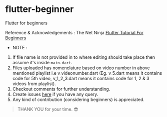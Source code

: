 # flutter-beginner
Flutter for beginners

Reference & Acknowledgements : The Net Ninja [Flutter Tutorial For Beginners](https://www.youtube.com/playlist?list=PL4cUxeGkcC9jLYyp2Aoh6hcWuxFDX6PBJ)

*  NOTE :
1. If file name is not provided in to where editing should take place then assume it's inside `main.dart`.
2. Files uploaded has nomenclature based on video number in above mentioned playlist i.e v_videonumber.dart (Eg. v_5.dart means it contains code for 5th video, v_1_2_3.dart means it contains code for 1, 2 & 3 videos from playlist).
3. Checkout comments for further understanding.
4. Create issues [here](https://github.com/sauravpanchal/flutter-beginner/issues) if you have any query.
5. Any kind of contribution (considering beginners) is appreciated. 


>  THANK YOU for your time. 😎
